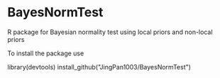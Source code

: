 # BayesNormTest
R package for Bayesian normality test using local priors and non-local priors

To install the package use

library(devtools)
install_github("JingPan1003/BayesNormTest")
